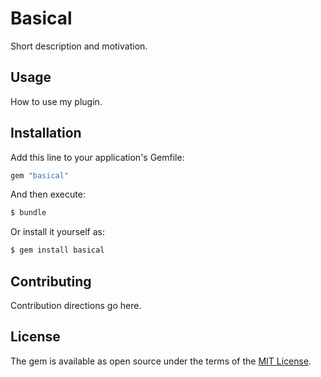 # Basical
Short description and motivation.

## Usage
How to use my plugin.

## Installation
Add this line to your application's Gemfile:

```ruby
gem "basical"
```

And then execute:
```bash
$ bundle
```

Or install it yourself as:
```bash
$ gem install basical
```

## Contributing
Contribution directions go here.

## License
The gem is available as open source under the terms of the [MIT License](https://opensource.org/licenses/MIT).
